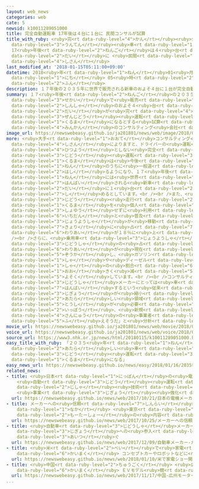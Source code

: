 ```yaml
---
layout: web_news
categories: web
cate: 5
newsid: k10011289051000
title: 完全自動運転車 17年後は４台に１台に 民間コンサルが試算
title_with_ruby: <ruby>完<rt data-ruby-level="4">かん</rt></ruby><ruby>全自動<rt data-ruby-level="3">ぜんじどう</rt></ruby><ruby>運転<rt
  data-ruby-level="3">うんてん</rt></ruby><ruby>車<rt data-ruby-level="1">しゃ</rt></ruby>
  17<ruby>年後<rt data-ruby-level="2">ねんご</rt></ruby>は４<ruby>台<rt data-ruby-level="2">だい</rt></ruby>に１<ruby>台<rt
  data-ruby-level="2">だい</rt></ruby>に <ruby>民間<rt data-ruby-level="4">みんかん</rt></ruby>コンサルが<ruby>試算<rt
  data-ruby-level="4">しさん</rt></ruby>
last_modified_at: '2018-01-15T05:11:00+09:00'
datetime: 2018<ruby>年<rt data-ruby-level="1">ねん</rt></ruby>01<ruby>月<rt data-ruby-level="1">がつ</rt></ruby>15<ruby>日<rt
  data-ruby-level="1">にち</rt></ruby> 05<ruby>時<rt data-ruby-level="2">じ</rt></ruby>11<ruby>分<rt
  data-ruby-level="2">ふん</rt></ruby>
description: １７年後の２０３５年に世界で販売される新車のおよそ４台に１台が完全自動運転の車になるとする試算を民間のコンサルティング会社がまとめました。
summary: １７<ruby>年後<rt data-ruby-level="2">ねんご</rt></ruby>の２０３５<ruby>年<rt data-ruby-level="1">ねん</rt></ruby>に<ruby>世界<rt
  data-ruby-level="3">せかい</rt></ruby>で<ruby>販売<rt data-ruby-level="7">はんばい</rt></ruby>される<ruby>新車<rt
  data-ruby-level="2">しんしゃ</rt></ruby>のおよそ４<ruby>台<rt data-ruby-level="2">だい</rt></ruby>に１<ruby>台<rt
  data-ruby-level="2">だい</rt></ruby>が<ruby>完<rt data-ruby-level="4">かん</rt></ruby><ruby>全自動<rt
  data-ruby-level="3">ぜんじどう</rt></ruby><ruby>運転<rt data-ruby-level="3">うんてん</rt></ruby>の<ruby>車<rt
  data-ruby-level="1">くるま</rt></ruby>になるとする<ruby>試算<rt data-ruby-level="4">しさん</rt></ruby>を<ruby>民間<rt
  data-ruby-level="4">みんかん</rt></ruby>のコンサルティング<ruby>会社<rt data-ruby-level="2">がいしゃ</rt></ruby>がまとめました。
image_url: https://newswebeasy.github.io/ja201801/news/web/image/2018/01/15/K10011289051_1801150520_1801150522_01_03.jpg
more: <ruby>大手<rt data-ruby-level="1">おおて</rt></ruby>コンサルティング<ruby>会社<rt data-ruby-level="2">がいしゃ</rt></ruby>「ボストンコンサルティング」の<ruby>試算<rt
  data-ruby-level="4">しさん</rt></ruby>によりますと、ドライバーの<ruby>運転<rt data-ruby-level="3">うんてん</rt></ruby>を<ruby>必要<rt
  data-ruby-level="4">ひつよう</rt></ruby>としない<ruby>完全<rt data-ruby-level="4">かんぜん</rt></ruby><ruby>自動<rt
  data-ruby-level="3">じどう</rt></ruby><ruby>運転<rt data-ruby-level="3">うんてん</rt></ruby>の<ruby>車<rt
  data-ruby-level="1">くるま</rt></ruby>は<ruby>今後<rt data-ruby-level="2">こんご</rt></ruby>１０<ruby>年<rt
  data-ruby-level="1">ねん</rt></ruby>のうちに<ruby>一般道<rt data-ruby-level="7">いっぱんどう</rt></ruby>を<ruby>走<rt
  data-ruby-level="2">はし</rt></ruby>るようになり、１７<ruby>年後<rt data-ruby-level="2">ねんご</rt></ruby>の２０３５<ruby>年<rt
  data-ruby-level="1">ねん</rt></ruby>には<ruby>世界<rt data-ruby-level="3">せかい</rt></ruby>で<ruby>販売<rt
  data-ruby-level="7">はんばい</rt></ruby>される<ruby>新車<rt data-ruby-level="2">しんしゃ</rt></ruby>の２３％、およそ４<ruby>台<rt
  data-ruby-level="2">だい</rt></ruby>に１<ruby>台<rt data-ruby-level="2">だい</rt></ruby>を<ruby>占<rt
  data-ruby-level="7">し</rt></ruby>めるとしています。<br /><br />また、<ruby>運転手<rt data-ruby-level="3">うんてんしゅ</rt></ruby>がいない<ruby>自動<rt
  data-ruby-level="3">じどう</rt></ruby><ruby>走行<rt data-ruby-level="2">そうこう</rt></ruby>のタクシーのほか、「カーシェア」や「ライドシェア」など、<ruby>車<rt
  data-ruby-level="1">くるま</rt></ruby>を<ruby>個人<rt data-ruby-level="5">こじん</rt></ruby>で<ruby>所有<rt
  data-ruby-level="3">しょゆう</rt></ruby>せずに<ruby>利用<rt data-ruby-level="4">りよう</rt></ruby>するサービスが<ruby>一段<rt
  data-ruby-level="6">いちだん</rt></ruby>と<ruby>普及<rt data-ruby-level="7">ふきゅう</rt></ruby>し、<ruby>乗用車<rt
  data-ruby-level="3">じょうようしゃ</rt></ruby>が<ruby>移動<rt data-ruby-level="5">いどう</rt></ruby>する<ruby>距離<rt
  data-ruby-level="7">きょり</rt></ruby>に<ruby>占<rt data-ruby-level="7">し</rt></ruby>める<ruby>割合<rt
  data-ruby-level="6">わりあい</rt></ruby>が１８％に<ruby>上<rt data-ruby-level="1">のぼ</rt></ruby>るということです。<br
  /><br />さらに、<ruby>乗用車<rt data-ruby-level="3">じょうようしゃ</rt></ruby>のうち<ruby>電気<rt data-ruby-level="2">でんき</rt></ruby><ruby>自動車<rt
  data-ruby-level="3">じどうしゃ</rt></ruby>の<ruby>占<rt data-ruby-level="7">し</rt></ruby>める<ruby>割合<rt
  data-ruby-level="6">わりあい</rt></ruby>が<ruby>現在<rt data-ruby-level="5">げんざい</rt></ruby>の１％から３０％に<ruby>増加<rt
  data-ruby-level="5">ぞうか</rt></ruby>し、<ruby>ガソリン<rt data-ruby-level="1">がそりん</rt></ruby><ruby>車<rt
  data-ruby-level="1">しゃ</rt></ruby>や<ruby>ディーゼル<rt data-ruby-level="1">でぃーぜる</rt></ruby><ruby>車<rt
  data-ruby-level="1">しゃ</rt></ruby>の<ruby>割合<rt data-ruby-level="6">わりあい</rt></ruby>が<ruby>大<rt
  data-ruby-level="1">おお</rt></ruby>きく<ruby>減<rt data-ruby-level="5">へ</rt></ruby>ると<ruby>予測<rt
  data-ruby-level="5">よそく</rt></ruby>しています。<br /><br />コンサルティング<ruby>会社<rt data-ruby-level="2">がいしゃ</rt></ruby>は、「<ruby>自動車<rt
  data-ruby-level="3">じどうしゃ</rt></ruby>メーカーにとっては<ruby>車<rt data-ruby-level="1">くるま</rt></ruby>を<ruby>販売<rt
  data-ruby-level="7">はんばい</rt></ruby>するという<ruby>従来<rt data-ruby-level="6">じゅうらい</rt></ruby>の<ruby>事業<rt
  data-ruby-level="3">じぎょう</rt></ruby>が<ruby>縮小<rt data-ruby-level="6">しゅくしょう</rt></ruby>し、<ruby>新<rt
  data-ruby-level="2">あたら</rt></ruby>しい<ruby>領域<rt data-ruby-level="6">りょういき</rt></ruby>への<ruby>投資<rt
  data-ruby-level="5">とうし</rt></ruby>が<ruby>必要<rt data-ruby-level="4">ひつよう</rt></ruby>になる<ruby>一方<rt
  data-ruby-level="2">いっぽう</rt></ruby>、<ruby>新規<rt data-ruby-level="5">しんき</rt></ruby><ruby>参入<rt
  data-ruby-level="4">さんにゅう</rt></ruby>の<ruby>事業者<rt data-ruby-level="3">じぎょうしゃ</rt></ruby>のチャンスが<ruby>増<rt
  data-ruby-level="5">ふ</rt></ruby>えそうだ」と<ruby>分析<rt data-ruby-level="7">ぶんせき</rt></ruby>しています。
movie_url: https://newswebeasy.github.io/ja201801/news/web/movie/2018/01/15/k10011289051_201801150520_201801150522.mp4
voice_url: https://newswebeasy.github.io/ja201801/news/web/voice/2018/01/15/k10011289051_201801150520_201801150522.mp3
source_url: https://www3.nhk.or.jp/news/html/20180115/k10011289051000.html
easy_title_with_ruby: 「２０３５<ruby>年<rt data-ruby-level="1">ねん</rt></ruby>には<ruby>新<rt
  data-ruby-level="2">あたら</rt></ruby>しい<ruby>車<rt data-ruby-level="1">くるま</rt></ruby>の２３％が<ruby>自動<rt
  data-ruby-level="3">じどう</rt></ruby><ruby>運転<rt data-ruby-level="3">うんてん</rt></ruby>の<ruby>車<rt
  data-ruby-level="1">くるま</rt></ruby>になる」
easy_news_url: https://newswebeasy.github.io/news/easy/2018/01/16/2035年には新しい車の23が自動運転の車になる
related_news:
- title: <ruby>日本<rt data-ruby-level="1">にっぽん</rt></ruby>の<ruby>電機<rt data-ruby-level="4">でんき</rt></ruby>メーカー
    <ruby>自動<rt data-ruby-level="3">じどう</rt></ruby><ruby>運転<rt data-ruby-level="3">うんてん</rt></ruby>に<ruby>自社<rt
    data-ruby-level="2">じしゃ</rt></ruby><ruby>技術<rt data-ruby-level="5">ぎじゅつ</rt></ruby>を
    <ruby>事業<rt data-ruby-level="3">じぎょう</rt></ruby><ruby>強化<rt data-ruby-level="3">きょうか</rt></ruby>
  url: https://newswebeasy.github.io/news/web/2017/10/21/日本の電機メーカー-自動運転に自社技術を-事業強化
- title: メーカーへの<ruby>信頼<rt data-ruby-level="7">しんらい</rt></ruby><ruby>揺<rt data-ruby-level="7">ゆ</rt></ruby>らぐ<ruby>中<rt
    data-ruby-level="1">なか</rt></ruby> <ruby>東京<rt data-ruby-level="2">とうきょう</rt></ruby><ruby>モーターショー<rt
    data-ruby-level="2">もーたーしょー</rt></ruby>の<ruby>内容<rt data-ruby-level="5">ないよう</rt></ruby>は
  url: https://newswebeasy.github.io/news/web/2017/10/25/メーカーへの信頼揺らぐ中-東京モーターショーの内容は
- title: <ruby>自動車<rt data-ruby-level="3">じどうしゃ</rt></ruby>メーカー カーシェアリング<ruby>事業<rt
    data-ruby-level="3">じぎょう</rt></ruby>への<ruby>参入<rt data-ruby-level="4">さんにゅう</rt></ruby><ruby>相次<rt
    data-ruby-level="3">あいつ</rt></ruby>ぐ
  url: https://newswebeasy.github.io/news/web/2017/12/09/自動車メーカー-カーシェアリング事業への参入相次ぐ
- title: <ruby>米<rt data-ruby-level="2">べい</rt></ruby>で<ruby>家電<rt data-ruby-level="2">かでん</rt></ruby>ショー<ruby>開幕<rt
    data-ruby-level="6">かいまく</rt></ruby> コンセプトカーやロボットなどに<ruby>注目<rt data-ruby-level="3">ちゅうもく</rt></ruby>
  url: https://newswebeasy.github.io/news/web/2018/01/10/米で家電ショー開幕-コンセプトカーやロボットなどに注目
- title: <ruby>中国<rt data-ruby-level="2">ちゅうごく</rt></ruby> <ruby>広州<rt data-ruby-level="3">こうしゅう</rt></ruby>モーターショー<ruby>開幕<rt
    data-ruby-level="6">かいまく</rt></ruby> ＥＶモデル<ruby>競<rt data-ruby-level="7">きそ</rt></ruby>う
  url: https://newswebeasy.github.io/news/web/2017/11/17/中国-広州モーターショー開幕-EVモデル競う
...
```

